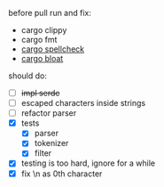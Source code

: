 before pull run and fix:
  - cargo clippy
  - cargo fmt
  - [cargo spellcheck](https://github.com/drahnr/cargo-spellcheck)
  - [cargo bloat](https://github.com/RazrFalcon/cargo-bloat)

should do:
  - [ ] ~~impl serde~~
  - [ ] escaped characters inside strings
  - [ ] refactor parser
  - [x] tests
    - [x] parser
    - [x] tokenizer
    - [x] filter
  - [x] testing is too hard, ignore for a while
  - [x] fix \n as 0th character
